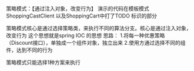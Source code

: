 策略模式：【通过注入对象，改变行为】
演示的代码在模板模式ShoppingCastClient 以及ShoppingCart中打了TODO 标识的部分

策略模式核心是通过选择策略类，来执行不同的算法分支。核心是通过注入对象，改变行为
这个思想就是spring IOC 的思想
思路：
1.将每一种优惠策略（Discount接口），单独成一个组件对象，独立出来
2.使用方通过选择不同的组件，达到不同的行为

策略模式只能选择1种方案来执行
